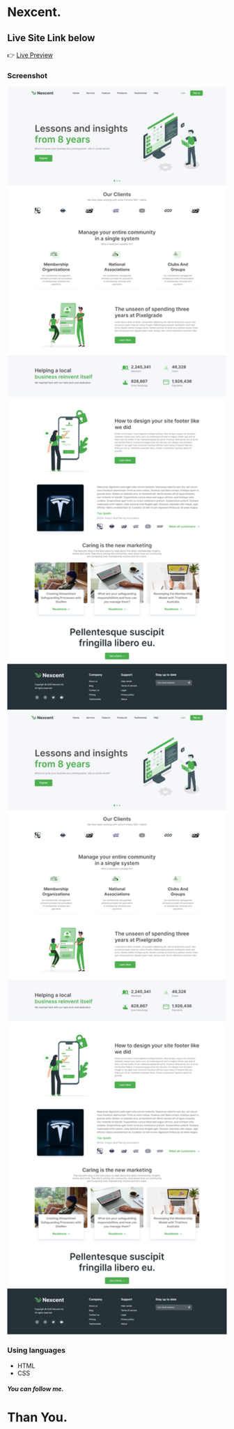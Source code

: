 # Nexcent.

## Live Site Link below

👉 <a href="https://nazmulhossain2905.github.io/nexcent/">Live Preview</a>

### Screenshot

<a href="https://nazmulhossain2905.github.io/nexcent/">
  <img src='./images/Nexcent.png' alt='Nexcent Image' width='700'>
</a>
<br/>
<a href="https://nazmulhossain2905.github.io/nexcent/">
  <img src='./images/Nexcent.png' alt='Nexcent Image' width='700'>
</a>

### Using languages

- HTML
- CSS

##### You can follow me.

# Than You.

